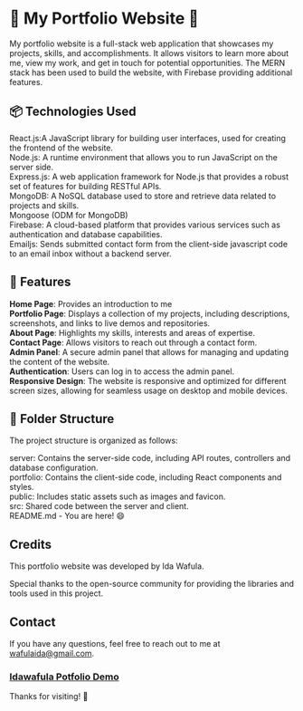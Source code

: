 # 🌸 My Portfolio Website 🌸

My portfolio website is a full-stack web application that showcases my projects, skills, and accomplishments. It allows visitors to learn more about me, view my work, and get in touch for potential opportunities. The MERN stack has been used to build the website, with Firebase providing additional features.

## 📦 Technologies Used 

React.js:A JavaScript library for building user interfaces, used for creating the frontend of the website.  
Node.js: A runtime environment that allows you to run JavaScript on the server side.   
Express.js: A web application framework for Node.js that provides a robust set of features for building RESTful APIs.  
MongoDB: A NoSQL database used to store and retrieve data related to projects and skills.   
Mongoose (ODM for MongoDB)  
Firebase: A cloud-based platform that provides various services such as authentication and database capabilities.  
Emailjs: Sends submitted contact form from the client-side javascript code to an email inbox without a backend server.  


## 🌿 Features

**Home Page**:  Provides an introduction to me  
**Portfolio Page**: Displays a collection of my projects, including descriptions, screenshots, and links to live demos and repositories.  
**About Page**: Highlights my skills, interests and areas of expertise.  
**Contact Page**: Allows visitors to reach out through a contact form.  
**Admin Panel**: A secure admin panel that allows for managing and updating the content of the website.  
**Authentication**: Users can log in to access the admin panel.    
**Responsive Design**: The website is responsive and optimized for different screen sizes, allowing for seamless usage on desktop and mobile devices.  

## 📁 Folder Structure

The project structure is organized as follows:

server: Contains the server-side code, including API routes, controllers and database configuration.  
portfolio: Contains the client-side code, including React components and styles.  
public: Includes static assets such as images and favicon.  
src: Shared code between the server and client.  
README.md - You are here! 😄

## Credits

This portfolio website was developed by Ida Wafula.  

Special thanks to the open-source community for providing the libraries and tools used in this project.

## Contact

If you have any questions, feel free to reach out to me at wafulaida@gmail.com.
  


### [Idawafula Potfolio Demo](https://idawafula.onrender.com/)



Thanks for visiting! 🌺
